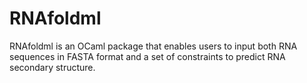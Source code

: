 # RNAfoldml
RNAfoldml is an OCaml package that enables users to input both RNA sequences in FASTA format and a set of constraints to predict RNA secondary structure.
